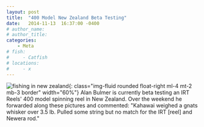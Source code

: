 ```yaml
---
layout: post
title:  "400 Model New Zealand Beta Testing"
date:   2014-11-13  16:37:00 -0400
# author_name: 
# author_title: 
categories: 
    - Meta
# fish: 
#     - Catfish
# locations:
#     - x
---
```

![fishing in new zealand](/assets/images/blog--new-zealand.jpg){: class="img-fluid rounded float-right ml-4 mt-2 mb-3 border" width="60%"}
Alan Bulmer is currently beta testing an IRT Reels' 400 model spinning reel in New Zealand. Over the weekend he forwarded along these pictures and commented: "Kahawai weighed a gnats whisker over 3.5 lb. Pulled some string but no match for the IRT [reel] and Newera rod."
